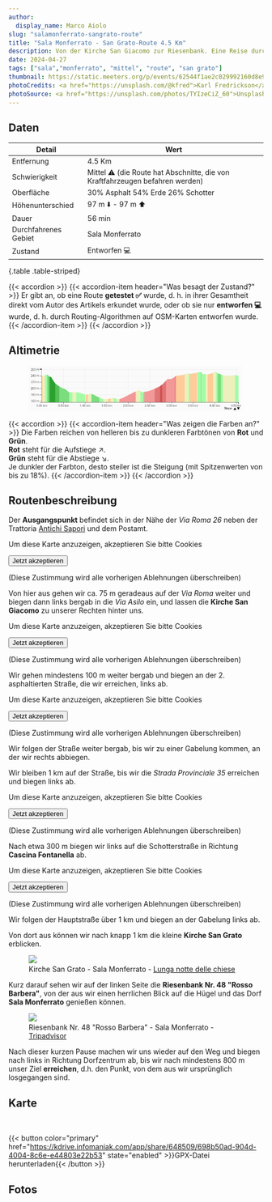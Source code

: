 ```yaml
---
author:
  display_name: Marco Aiolo
slug: "salamonferrato-sangrato-route"
title: "Sala Monferrato - San Grato-Route 4.5 Km"
description: Von der Kirche San Giacomo zur Riesenbank. Eine Reise durch Geschmäcker und Ansichten
date: 2024-04-27
tags: ["sala","monferrato", "mittel", "route", "san grato"]
thumbnail: https://static.meeters.org/p/events/62544f1ae2c029992160d8e9/dc2ede5d-6341-4828-bf94-dcd3fab1fa05.jpg
photoCredits: <a href="https://unsplash.com/@kfred">Karl Fredrickson</a>
photoSource: <a href="https://unsplash.com/photos/TYIzeCiZ_60">Unsplash</a>
---
```


## Daten

| Detail | Wert |
| -- | ----------- |
| Entfernung | 4.5 Km  |
| Schwierigkeit | Mittel :warning: (die Route hat Abschnitte, die von Kraftfahrzeugen befahren werden) |
| Oberfläche | 30% Asphalt 54% Erde 26% Schotter |
| Höhenunterschied  | 97 m :arrow_down: - 97 m :arrow_up: |
| Dauer | 56 min |
| Durchfahrenes Gebiet | Sala Monferrato |
| Zustand | Entworfen :computer: |
{.table .table-striped}

{{< accordion >}}
  {{< accordion-item header="Was besagt der Zustand?" >}}
    Er gibt an, ob eine Route **getestet :white_check_mark:** wurde, d. h. in ihrer Gesamtheit direkt vom Autor des Artikels erkundet wurde, oder ob sie nur **entworfen :computer:** wurde, d. h. durch Routing-Algorithmen auf OSM-Karten entworfen wurde.
  {{< /accordion-item >}}
{{< /accordion >}}

## Altimetrie 

<figure class="figure">
  <img src="https://raw.githubusercontent.com/zelix888/monfit_site/main/routes/Sala%20Monferrato/Elevation-SalaMonferrato%20-%20San%20Grato.png" class="figure-img img-fluid w-100 rounded">
</figure>

{{< accordion >}}
  {{< accordion-item header="Was zeigen die Farben an?" >}}
    Die Farben reichen von helleren bis zu dunkleren Farbtönen von **Rot** und **Grün**. </br>
    **Rot** steht für die Aufstiege :arrow_upper_right:. </br>
    **Grün** steht für die Abstiege :arrow_lower_right:. </br>
    Je dunkler der Farbton, desto steiler ist die Steigung (mit Spitzenwerten von bis zu 18%).
  {{< /accordion-item >}}
{{< /accordion >}}

## Routenbeschreibung

Der **Ausgangspunkt** befindet sich in der Nähe der *Via Roma 26* neben der Trattoria [Antichi Sapori](https://www.tripadvisor.it/Restaurant_Review-g2168026-d2166669-Reviews-Trattoria_Antichi_Sapori-Sala_Monferrato_Province_of_Alessandria_Piedmont.html) und dem Postamt.

<p class="text-center">
    <div class="google-maps-placeholder bg-body-tertiary text-center" 
         data-src="https://www.google.com/maps/embed?pb=!4v1714288216147!6m8!1m7!1sCKS0xQJEZkqKCs0tKUy49g!2m2!1d45.07476736275538!2d8.358616598778124!3f307.50681207316546!4f-1.2113427594599955!5f0.7820865974627469"
         data-width="600"
         data-height="450">
        <div class="placeholder-content">
            <p>Um diese Karte anzuzeigen, akzeptieren Sie bitte Cookies</p>
            <button class="btn-accept-now">Jetzt akzeptieren</button>
            <p class="small-text mt-4">(Diese Zustimmung wird alle vorherigen Ablehnungen überschreiben)</p>
        </div>
    </div>
</p>

Von hier aus gehen wir ca. 75 m geradeaus auf der *Via Roma* weiter und biegen dann links bergab in die *Via Asilo* ein, und lassen die **Kirche San Giacomo** zu unserer Rechten hinter uns.

<p class="text-center">
    <div class="google-maps-placeholder bg-body-tertiary text-center" 
         data-src="https://www.google.com/maps/embed?pb=!4v1714308957874!6m8!1m7!1sURWQwuM7YueYKEGa3O81Og!2m2!1d45.07547053861458!2d8.35793742934801!3f246.54618214523182!4f-9.347784602715592!5f0.7820865974627469"
         data-width="600"
         data-height="450">
        <div class="placeholder-content">
            <p>Um diese Karte anzuzeigen, akzeptieren Sie bitte Cookies</p>
            <button class="btn-accept-now">Jetzt akzeptieren</button>
            <p class="small-text mt-4">(Diese Zustimmung wird alle vorherigen Ablehnungen überschreiben)</p>
        </div>
    </div>
</p>

Wir gehen mindestens 100 m weiter bergab und biegen an der 2. asphaltierten Straße, die wir erreichen, links ab.

<p class="text-center">
    <div class="google-maps-placeholder bg-body-tertiary text-center" 
         data-src="https://www.google.com/maps/embed?pb=!4v1714309099768!6m8!1m7!1sE-Rs2sNkfZAqTSnto0dXSg!2m2!1d45.07552551074179!2d8.356810069902096!3f313.4216257443084!4f-7.47073503690757!5f0.7820865974627469"
         data-width="600"
         data-height="450">
        <div class="placeholder-content">
            <p>Um diese Karte anzuzeigen, akzeptieren Sie bitte Cookies</p>
            <button class="btn-accept-now">Jetzt akzeptieren</button>
            <p class="small-text mt-4">(Diese Zustimmung wird alle vorherigen Ablehnungen überschreiben)</p>
        </div>
    </div>
</p>

Wir folgen der Straße weiter bergab, bis wir zu einer Gabelung kommen, an der wir rechts abbiegen.

Wir bleiben 1 km auf der Straße, bis wir die *Strada Provinciale 35* erreichen und biegen links ab.

<p class="text-center">
    <div class="google-maps-placeholder bg-body-tertiary text-center" 
         data-src="https://www.google.com/maps/embed?pb=!4v1714309613337!6m8!1m7!1sg-7D6O3nU1pdoLGzU7NV8Q!2m2!1d45.08217446190287!2d8.3502061649697!3f267.61613499872027!4f3.733370651030782!5f0.7820865974627469"
         data-width="600"
         data-height="450">
        <div class="placeholder-content">
            <p>Um diese Karte anzuzeigen, akzeptieren Sie bitte Cookies</p>
            <button class="btn-accept-now">Jetzt akzeptieren</button>
            <p class="small-text mt-4">(Diese Zustimmung wird alle vorherigen Ablehnungen überschreiben)</p>
        </div>
    </div>
</p>

Nach etwa 300 m biegen wir links auf die Schotterstraße in Richtung **Cascina Fontanella** ab.

<p class="text-center">
    <div class="google-maps-placeholder bg-body-tertiary text-center" 
         data-src="https://www.google.com/maps/embed?pb=!4v1714311970983!6m8!1m7!1sXBXL2ahgSdT2J39m79dvyw!2m2!1d45.08320675557807!2d8.34695974153549!3f278.7119643609555!4f-7.211498228564281!5f1.5053915700246976"
         data-width="600"
         data-height="450">
        <div class="placeholder-content">
            <p>Um diese Karte anzuzeigen, akzeptieren Sie bitte Cookies</p>
            <button class="btn-accept-now">Jetzt akzeptieren</button>
            <p class="small-text mt-4">(Diese Zustimmung wird alle vorherigen Ablehnungen überschreiben)</p>
        </div>
    </div>
</p>

Wir folgen der Hauptstraße über 1 km und biegen an der Gabelung links ab.

Von dort aus können wir nach knapp 1 km die kleine **Kirche San Grato** erblicken.

<figure class="figure">
  <img src="https://www.lunganottedellechiese.com/wp-content/uploads/2023/06/SAN-GRATO-2-scaled.jpg" class="figure-img img-fluid rounded">
  <figcaption class="figure-caption">Kirche San Grato - Sala Monferrato - <a href="https://www.lunganottedellechiese.com">Lunga notte delle chiese</a></figcaption>
</figure>

Kurz darauf sehen wir auf der linken Seite die **Riesenbank Nr. 48 "Rosso Barbera"**, von der aus wir einen herrlichen Blick auf die Hügel und das Dorf **Sala Monferrato** genießen können.

<figure class="figure">
  <img src="https://dynamic-media-cdn.tripadvisor.com/media/photo-o/23/7c/4a/49/caption.jpg?w=1200&h=1200&s=1" class="figure-img img-fluid rounded">
  <figcaption class="figure-caption">Riesenbank Nr. 48 "Rosso Barbera" - Sala Monferrato - <a href="https://www.tripadvisor.it">Tripadvisor</a></figcaption>
</figure>

Nach dieser kurzen Pause machen wir uns wieder auf den Weg und biegen nach links in Richtung Dorfzentrum ab, bis wir nach mindestens 800 m unser Ziel **erreichen**, d.h. den Punkt, von dem aus wir ursprünglich losgegangen sind.

## Karte

<div id="map_salamonferrato_sangrato" class="ratio ratio-16x9 w-100 rounded"></div> </br>

{{< button color="primary" href="https://kdrive.infomaniak.com/app/share/648509/698b50ad-904d-4004-8c6e-e44803e22b53" state="enabled" >}}GPX-Datei herunterladen{{< /button >}}

## Fotos